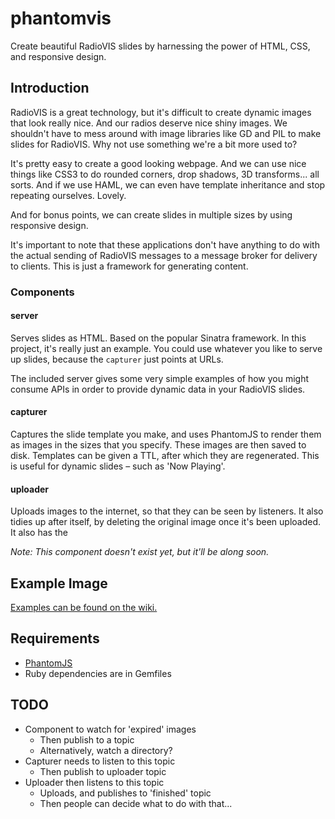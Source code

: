 # phantomvis

Create beautiful RadioVIS slides by harnessing the power of HTML, CSS, and
responsive design.

## Introduction

RadioVIS is a great technology, but it's difficult to create dynamic images
that look really nice. And our radios deserve nice shiny images. We shouldn't
have to mess around with image libraries like GD and PIL to make slides for
RadioVIS. Why not use something we're a bit more used to?

It's pretty easy to create a good looking webpage. And we can use nice things
like CSS3 to do rounded corners, drop shadows, 3D transforms... all sorts.
And if we use HAML, we can even have template inheritance and stop repeating
ourselves. Lovely.

And for bonus points, we can create slides in multiple sizes by using
responsive design.

It's important to note that these applications don't have anything to do with
the actual sending of RadioVIS messages to a message broker for delivery to
clients. This is just a framework for generating content.

### Components

#### server

Serves slides as HTML. Based on the popular Sinatra framework. In
this project, it's really just an example. You could use whatever you like
to serve up slides, because the `capturer` just points at URLs.

The included server gives some very simple examples of how you might
consume APIs in order to provide dynamic data in your RadioVIS slides.

#### capturer

Captures the slide template you make, and uses PhantomJS to render them as 
images in the sizes that you specify. These images are then saved to disk.
Templates can be given a TTL, after which they are regenerated. This is
useful for dynamic slides – such as 'Now Playing'.

#### uploader

Uploads images to the internet, so that they can be seen by
listeners. It also tidies up after itself, by deleting the original image
once it's been uploaded. It also has the

*Note: This component doesn't exist yet, but it'll be along soon.*

## Example Image

[Examples can be found on the wiki.](https://github.com/samstarling/phantomvis/wiki/Slide-Examples)

## Requirements

* [PhantomJS](http://phantomjs.org/)
* Ruby dependencies are in Gemfiles

## TODO

* Component to watch for 'expired' images
  * Then publish to a topic
  * Alternatively, watch a directory?
* Capturer needs to listen to this topic
  * Then publish to uploader topic
* Uploader then listens to this topic
  * Uploads, and publishes to 'finished' topic
  * Then people can decide what to do with that...
